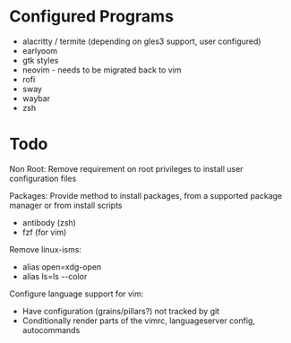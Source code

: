 # Configured Programs
 - alacritty / termite (depending on gles3 support, user configured)
 - earlyoom
 - gtk styles
 - neovim - needs to be migrated back to vim
 - rofi
 - sway
 - waybar
 - zsh


# Todo
Non Root: Remove requirement on root privileges to install user configuration files

Packages: Provide method to install packages, from a supported package manager or from install scripts
 - antibody (zsh)
 - fzf (for vim)

Remove linux-isms:
 - alias open=xdg-open
 - alias ls=ls --color

Configure language support for vim:
 - Have configuration (grains/pillars?) not tracked by git
 - Conditionally render parts of the vimrc, languageserver config, autocommands
